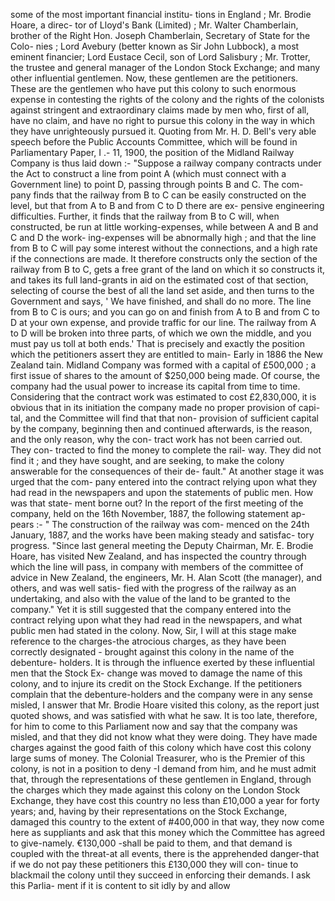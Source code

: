 some of the most important financial institu- tions in England ; Mr. Brodie Hoare, a direc- tor of Lloyd's Bank (Limited) ; Mr. Walter Chamberlain, brother of the Right Hon. Joseph Chamberlain, Secretary of State for the Colo- nies ; Lord Avebury (better known as Sir John Lubbock), a most eminent financier; Lord Eustace Cecil, son of Lord Salisbury ; Mr. Trotter, the trustee and general manager of the London Stock Exchange; and many other influential gentlemen. Now, these gentlemen are the petitioners. These are the gentlemen who have put this colony to such enormous expense in contesting the rights of the colony and the rights of the colonists against stringent and extraordinary claims made by men who, first of all, have no claim, and have no right to pursue this colony in the way in which they have unrighteously pursued it. Quoting from Mr. H. D. Bell's very able speech before the Public Accounts Committee, which will be found in Parliamentary Paper, I .- 11, 1900, the position of the Midland Railway Company is thus laid down :- "Suppose a railway company contracts under the Act to construct a line from point A (which must connect with a Government line) to point D, passing through points B and C. The com- pany finds that the railway from B to C can be easily constructed on the level, but that from A to B and from C to D there are ex- pensive engineering difficulties. Further, it finds that the railway from B to C will, when constructed, be run at little working-expenses, while between A and B and C and D the work- ing-expenses will be abnormally high ; and that the line from B to C will pay some interest without the connections, and a high rate if the connections are made. It therefore constructs only the section of the railway from B to C, gets a free grant of the land on which it so constructs it, and takes its full land-grants in aid on the estimated cost of that section, selecting of course the best of all the land set aside, and then turns to the Government and says, ' We have finished, and shall do no more. The line from B to C is ours; and you can go on and finish from A to B and from C to D at your own expense, and provide traffic for our line. The railway from A to D will be broken into three parts, of which we own the middle, and you must pay us toll at both ends.' That is precisely and exactly the position which the petitioners assert they are entitled to main- Early in 1886 the New Zealand tain. Midland Company was formed with a capital of £500,000 ; a first issue of shares to the amount of $250,000 being made. Of course, the company had the usual power to increase its capital from time to time. Considering that the contract work was estimated to cost £2,830,000, it is obvious that in its initiation the company made no proper provision of capi- tal, and the Committee will find that that non- provision of sufficient capital by the company, beginning then and continued afterwards, is the reason, and the only reason, why the con- tract work has not been carried out. They con- tracted to find the money to complete the rail- way. They did not find it ; and they have sought, and are seeking, to make the colony answerable for the consequences of their de- fault." At another stage it was urged that the com- pany entered into the contract relying upon what they had read in the newspapers and upon the statements of public men. How was that state- ment borne out? In the report of the first meeting of the company, held on the 16th November, 1887, the following statement ap- pears :- " The construction of the railway was com- menced on the 24th January, 1887, and the works have been making steady and satisfac- tory progress. "Since last general meeting the Deputy Chairman, Mr. E. Brodie Hoare, has visited New Zealand, and has inspected the country through which the line will pass, in company with members of the committee of advice in New Zealand, the engineers, Mr. H. Alan Scott (the manager), and others, and was well satis- fied with the progress of the railway as an undertaking, and also with the value of the land to be granted to the company." Yet it is still suggested that the company entered into the contract relying upon what they had read in the newspapers, and what public men had stated in the colony. Now, Sir, I will at this stage make reference to the charges-the atrocious charges, as they have been correctly designated - brought against this colony in the name of the debenture- holders. It is through the influence exerted by these influential men that the Stock Ex- change was moved to damage the name of this colony, and to injure its credit on the Stock Exchange. If the petitioners complain that the debenture-holders and the company were in any sense misled, I answer that Mr. Brodie Hoare visited this colony, as the report just quoted shows, and was satisfied with what he saw. It is too late, therefore, for him to come to this Parliament now and say that the company was misled, and that they did not know what they were doing. They have made charges against the good faith of this colony which have cost this colony large sums of money. The Colonial Treasurer, who is the Premier of this colony, is not in a position to deny -I demand from him, and he must admit that, through the representations of these gentlemen in England, through the charges which they made against this colony on the London Stock Exchange, they have cost this country no less than £10,000 a year for forty years; and, having by their representations on the Stock Exchange, damaged this country to the extent of #400,000 in that way, they now come here as suppliants and ask that this money which the Committee has agreed to give-namely. €130,000 -shall be paid to them, and that demand is coupled with the threat-at all events, there is the apprehended danger-that if we do not pay these petitioners this £130,000 they will con- tinue to blackmail the colony until they succeed in enforcing their demands. I ask this Parlia- ment if it is content to sit idly by and allow 